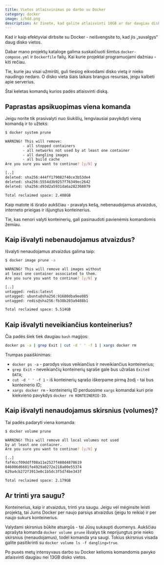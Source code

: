 ```yaml
---
title: Vietos atlaisvinimas po darbo su Docker
category: docker
image: i/hdd.png
description: Ar žinote, kad galite atlaisvinti 10GB ar dar daugiau disko vietos po darbo su Docker? Kaip valyti užsilikusius nenaudojamus konteinerius, atvaizdus, saugyklas ir kitus duomenis - šiame straipsnyje.
---
```


Kad ir kaip efektyviai dirbsite su Docker - neišvengsite to, kad jis „suvalgys“ daug disko vietos.

Dabar mano projektų kataloge galima suskaičiuoti šimtus `docker-compose.yml` ir `Dockerfile` failų. Kai kurie projektai programuojami dažniau - kiti rečiau.

Tie, kurie jau visai užmiršti, guli tiesiog eikvodami disko vietą ir nieko naudingo nedaro. O disko vieta šiais laikais brangus resursas, jeigu kalbėti apie serverius.

Štai keletas komandų kurios padės atlaisvinti diską.

## Paprastas apsikuopimas viena komanda

Jeigu norite tik prasivalyti nuo šiukšlių, lengviausiai pavykdyti vieną komandą ir to užteks:

```bash
$ docker system prune

WARNING! This will remove:
        - all stopped containers
        - all networks not used by at least one container
        - all dangling images
        - all build cache
Are you sure you want to continue? [y/N] y

[..]
deleted: sha256:444ff179082f40ce3b53de4
deleted: sha256:5554d3b9257f76349ec2642
deleted: sha256:d93d2a5931da6a282368079

Total reclaimed space: 2.408GB
```

Kaip matote iš išrašo aukščiau - pravalys kešą, nebenaudojamus atvaizdus, interneto prieigas ir išjungtus konteinerius.

Tie, kas nenori valyti konteinerių, gali pasinaudoti pavienėmis komandomis žemiau.

## Kaip išvalyti nebenaudojamus atvaizdus?

Išvalyti nenaudojamus atvaizdus galima taip:

```bash
$ docker image prune -a

WARNING! This will remove all images without
at least one container associated to them.
Are you sure you want to continue? [y/N] y

[..]
untagged: redis:latest
untagged: ubuntu@sha256:91680dba9ee085
untagged: redis@sha256:fb38b203a9488b1

Total reclaimed space: 5.514GB
```

## Kaip išvalyti neveikiančius konteinerius?

Čia padės šiek tiek daugiau `bash` magijos:

```bash
docker ps -a | grep Exit | cut -d ' ' -f 1 | xargs docker rm
```

Trumpas paaiškinimas:

* `docker ps -a` - parodys visus veikiančius ir neveikiančius konteinerius;
* `grep Exit` - neveikiančių konteinerių sąraše gale bus užrašas `Exited DATA`;
* `cut -d ' ' -f 1` - iš konteinerių sąrašo iškerpame pirmą žodį - tai bus konteinerio ID;
* `xargs docker rm` - konteinerių ID perduosime `xargs` komandai kuri prie kiekvieno pavykdys `docker rm KONTEINERIO-ID`.

## Kaip išvalyti nenaudojamus skirsnius (volumes)?

Tai padės padaryti viena komanda:

```bash
$ docker volume prune

WARNING! This will remove all local volumes not used
by at least one container.
Are you sure you want to continue? [y/N] y

[..]
faf4ccf09ddff08a11e2527f480d4878619
046006d6601fe4929a0272e218a00e55374
629a4cb272f3913e0c1b5dc3f5d74be343f

Total reclaimed space: 2.179GB
```

## Ar trinti yra saugu?

Konteinerius, kaip ir atvaizdus, trinti yra saugu. Jeigu vėl mėginsite leisti projektą, tai Jums Docker per naujo parsiųs atvaizdus (jeigu to reikia) ir per naujo sukurs konteinerius.

Valydami skirsnius būkite atsargūs - tai Jūsų sukaupti duomenys. Aukščiau aprašyta komanda `docker volume prune` išvalys tik neprijungtus prie nieko skirsnius (nenaudojamus), todėl komanda yra saugi. Tokius skirsnius visada galite pasitikrinti su `docker volume ls -f dangling=true`.

Po pusės metų intensyvaus darbo su Docker keliomis komandomis pavyko atlaisvinti daugiau nei 13GB disko vietos.
